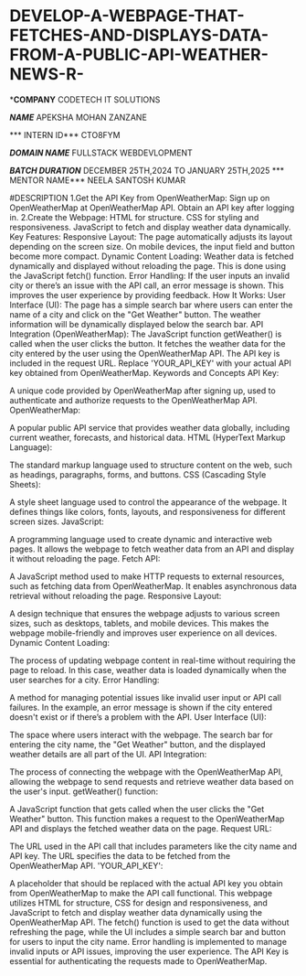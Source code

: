 # DEVELOP-A-WEBPAGE-THAT-FETCHES-AND-DISPLAYS-DATA-FROM-A-PUBLIC-API-WEATHER-NEWS-R-

***COMPANY** CODETECH IT SOLUTIONS

***NAME*** APEKSHA MOHAN ZANZANE

*** INTERN ID*** CTO8FYM

***DOMAIN NAME*** FULLSTACK WEBDEVLOPMENT 

***BATCH DURATION*** DECEMBER 25TH,2024 TO JANUARY 25TH,2025
*** MENTOR NAME*** NEELA SANTOSH KUMAR

#DESCRIPTION 
1.Get the API Key from OpenWeatherMap:
Sign up on OpenWeatherMap at OpenWeatherMap API.
Obtain an API key after logging in.
2.Create the Webpage:
HTML for structure.
CSS for styling and responsiveness.
JavaScript to fetch and display weather data dynamically.
Key Features:
Responsive Layout:
The page automatically adjusts its layout depending on the screen size. On mobile devices, the input field and button become more compact.
Dynamic Content Loading:
Weather data is fetched dynamically and displayed without reloading the page. This is done using the JavaScript fetch() function.
Error Handling:
If the user inputs an invalid city or there’s an issue with the API call, an error message is shown. This improves the user experience by providing feedback.
How It Works:
User Interface (UI):
The page has a simple search bar where users can enter the name of a city and click on the "Get Weather" button.
The weather information will be dynamically displayed below the search bar.
API Integration (OpenWeatherMap):
The JavaScript function getWeather() is called when the user clicks the button.
It fetches the weather data for the city entered by the user using the OpenWeatherMap API.
The API key is included in the request URL. Replace 'YOUR_API_KEY' with your actual API key obtained from OpenWeatherMap.
Keywords and Concepts
API Key:

A unique code provided by OpenWeatherMap after signing up, used to authenticate and authorize requests to the OpenWeatherMap API.
OpenWeatherMap:

A popular public API service that provides weather data globally, including current weather, forecasts, and historical data.
HTML (HyperText Markup Language):

The standard markup language used to structure content on the web, such as headings, paragraphs, forms, and buttons.
CSS (Cascading Style Sheets):

A style sheet language used to control the appearance of the webpage. It defines things like colors, fonts, layouts, and responsiveness for different screen sizes.
JavaScript:

A programming language used to create dynamic and interactive web pages. It allows the webpage to fetch weather data from an API and display it without reloading the page.
Fetch API:

A JavaScript method used to make HTTP requests to external resources, such as fetching data from OpenWeatherMap. It enables asynchronous data retrieval without reloading the page.
Responsive Layout:

A design technique that ensures the webpage adjusts to various screen sizes, such as desktops, tablets, and mobile devices. This makes the webpage mobile-friendly and improves user experience on all devices.
Dynamic Content Loading:

The process of updating webpage content in real-time without requiring the page to reload. In this case, weather data is loaded dynamically when the user searches for a city.
Error Handling:

A method for managing potential issues like invalid user input or API call failures. In the example, an error message is shown if the city entered doesn't exist or if there’s a problem with the API.
User Interface (UI):

The space where users interact with the webpage. The search bar for entering the city name, the "Get Weather" button, and the displayed weather details are all part of the UI.
API Integration:

The process of connecting the webpage with the OpenWeatherMap API, allowing the webpage to send requests and retrieve weather data based on the user's input.
getWeather() function:

A JavaScript function that gets called when the user clicks the "Get Weather" button. This function makes a request to the OpenWeatherMap API and displays the fetched weather data on the page.
Request URL:

The URL used in the API call that includes parameters like the city name and API key. The URL specifies the data to be fetched from the OpenWeatherMap API.
'YOUR_API_KEY':

A placeholder that should be replaced with the actual API key you obtain from OpenWeatherMap to make the API call functional.
This webpage utilizes HTML for structure, CSS for design and responsiveness, and JavaScript to fetch and display weather data dynamically using the OpenWeatherMap API. The fetch() function is used to get the data without refreshing the page, while the UI includes a simple search bar and button for users to input the city name. Error handling is implemented to manage invalid inputs or API issues, improving the user experience. The API Key is essential for authenticating the requests made to OpenWeatherMap.
